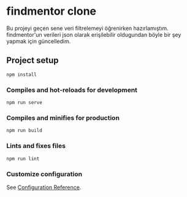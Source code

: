 # findmentor clone

Bu projeyi geçen sene veri filtrelemeyi öğrenirken hazırlamıştım. findmentor'un verileri json olarak erişilebilir oldugundan böyle bir şey yapmak için güncelledim. 

## Project setup
```
npm install
```

### Compiles and hot-reloads for development
```
npm run serve
```

### Compiles and minifies for production
```
npm run build
```

### Lints and fixes files
```
npm run lint
```

### Customize configuration
See [Configuration Reference](https://cli.vuejs.org/config/).
